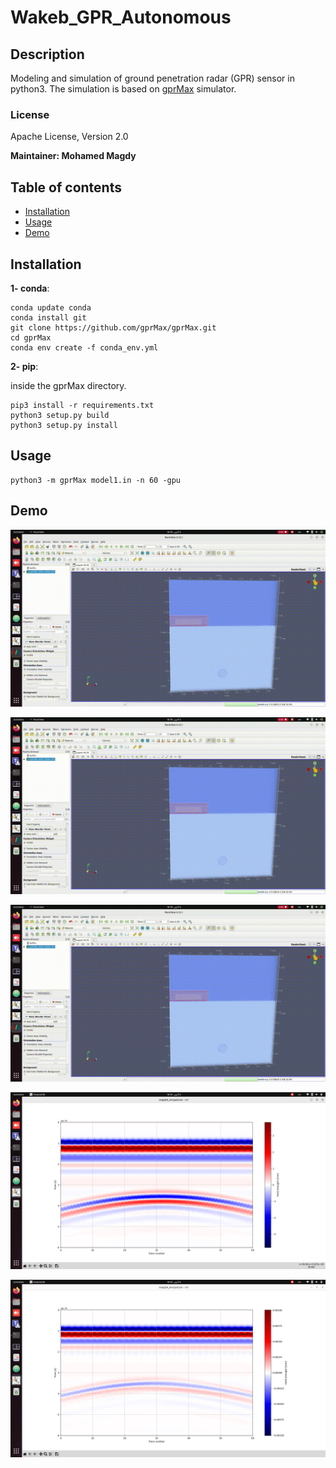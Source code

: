 # Wakeb_GPR_Autonomous

## Description

Modeling and simulation of ground penetration radar (GPR) sensor in python3.
The simulation is based on [gprMax](https://github.com/gprMax/gprMax) simulator.

### License

Apache License, Version 2.0

**Maintainer: Mohamed Magdy<br />**

## Table of contents

* [Installation](#Installation)
* [Usage](#Usage)
* [Demo](#Demo)


## Installation

**1- conda**:

```
conda update conda
conda install git
git clone https://github.com/gprMax/gprMax.git
cd gprMax
conda env create -f conda_env.yml
```

**2- pip**:

inside the gprMax directory.
```
pip3 install -r requirements.txt
python3 setup.py build
python3 setup.py install
```

## Usage

```
python3 -m gprMax model1.in -n 60 -gpu
```
## Demo

![output1](./imgs/output1.gif)

![output2](./imgs/output1.gif)

![output3](./imgs/output1.gif)

![output4](./imgs/BscanEy.png)

![output5](./imgs/BscanHy.png)
